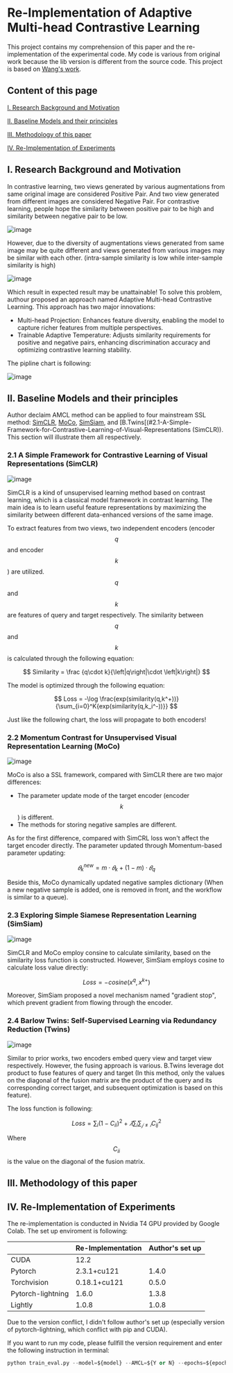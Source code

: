 # Re-Implementation of Adaptive Multi-head Contrastive Learning

This project contains my comprehension of this paper and the re-implementation of the experimental code. My code is various from original work because the lib version is different from the source code. This project is based on [Wang's work](https://github.com/LeiWangR/cl).
## Content of this page
[I. Research Background and Motivation](#research-background-and-motivation)

[II. Baseline Models and their principles](#Baseline-Models-and-their-principles)

[III. Methodology of this paper](#Methodology-of-this-paper)

[IV. Re-Implementation of Experiments](#Re-Implementation-of-Experiments)

## I. Research Background and Motivation
In contrastive learning, two views generated by various augmentations from same original image are considered Positive Pair. And two view generated from different images are considered Negative Pair. For contrastive learning, people hope the similarity between positive pair to be high and similarity between negative pair to be low.

![image](https://github.com/user-attachments/assets/96e29daf-868e-460d-909b-2bd0c395cd5e)

However, due to the diversity of augmentations views generated from same image may be quite different and views generated from various images may be similar with each other. (intra-sample similarity is low while inter-sample similarity is high)

![image](https://github.com/user-attachments/assets/e9bdb487-78ef-4e45-ad42-d4c690b3acd5)

Which result in expected result may be unattainable! To solve this problem, authour proposed an approach named Adaptive Multi-head Contrastive Learning. This approach has two major innovations:
- Multi-head Projection: Enhances feature diversity, enabling the model to capture richer features from multiple perspectives.
- Trainable Adaptive Temperature: Adjusts similarity requirements for positive and negative pairs, enhancing discrimination accuracy and optimizing contrastive learning stability.

The pipline chart is following:

![image](https://github.com/user-attachments/assets/b2f66081-ca9a-4c2b-8973-56b51d00fb0a)


## II. Baseline Models and their principles
Author declaim AMCL method can be applied to four mainstream SSL method: [SimCLR](#2.1-A-Simple-Framework-for-Contrastive-Learning-of-Visual-Representations (SimCLR)), [MoCo](#2.2-Momentum-Contrast-for-Unsupervised-Visual-Representation-Learning (MoCo)), [SimSiam](#2.1-A-Simple-Framework-for-Contrastive-Learning-of-Visual-Representations (SimCLR)), and [B.Twins[(#2.1-A-Simple-Framework-for-Contrastive-Learning-of-Visual-Representations (SimCLR)). This section will illustrate them all respectively.  

### 2.1 A Simple Framework for Contrastive Learning of Visual Representations (SimCLR) 

![image](https://github.com/user-attachments/assets/3b58d5f5-922a-463d-bf0e-efb093bf8fcd)

SimCLR is a kind of unsupervised learning method based on contrast learning, which is a classical model framework in contrast learning. The main idea is to learn useful feature representations by maximizing the similarity between different data-enhanced versions of the same image.

To extract features from two views, two independent encoders (encoder $$q$$ and encoder $$k$$) are utilized. $$q$$ and $$k$$ are features of query and target respectively. The similarity between $$q$$ and $$k$$ is calculated through the following equation:

$$
Similarity = \frac {q\cdot k}{\left|q\right|\cdot \left|k\right|}
$$

The model is optimized through the following equation:

$$
Loss = -\log \frac{exp(similarity(q,k^+))}{\sum_{i=0}^K{exp(similarity(q,k_i^-))}}
$$

Just like the following chart, the loss will propagate to both encoders!

### 2.2 Momentum Contrast for Unsupervised Visual Representation Learning (MoCo)

![image](https://github.com/user-attachments/assets/02a425f4-2d55-49d5-a337-b7cfc0957e6d)

MoCo is also a SSL framework, compared with SimCLR there are two major differences:
- The parameter update mode of the target encoder (encoder $$k$$) is different.
- The methods for storing negative samples are different.

As for the first difference, compared with SimCRL loss won't affect the target encoder directly. The parameter updated through Momentum-based parameter updating:

$$
𝜃_k^{new}=m\cdot 𝜃_k+(1-m)\cdot 𝜃_q
$$

Beside this, MoCo dynamically updated negative samples dictionary (When a new negative sample is added, one is removed in front, and the workflow is similar to a queue). 

### 2.3 Exploring Simple Siamese Representation Learning (SimSiam) 

![image](https://github.com/user-attachments/assets/886903ef-3e4d-41bf-ab4b-57eecd3acaea)

SimCLR and MoCo employ consine to calculate similarity, based on the similarity loss function is constructed. However, SimSiam employs cosine to calculate loss value directly:

$$
Loss=-cosine(x^q,x^{k+})
$$

Moreover, SimSiam proposed a novel mechanism named "gradient stop", which prevent gradient from flowing through the encoder.

### 2.4 Barlow Twins: Self-Supervised Learning via Redundancy Reduction (Twins) 

![image](https://github.com/user-attachments/assets/26a8f3b7-c9ee-4173-8539-08ec74e048da)

Similar to prior works, two encoders embed query view and target view respectively. However, the fusing approach is various. B.Twins leverage dot product to fuse features of query and target (In this method, only the values on the diagonal of the fusion matrix are the product of the query and its corresponding correct target, and subsequent optimization is based on this feature).

The loss function is following:

$$
Loss=\sum_i{(1-C_{ii})}^2+𝜆\sum_i\sum_{𝑗≠𝑖}C_{ij}^2
$$

Where $$C_{ii}$$ is the value on the diagonal of the fusion matrix.

## III. Methodology of this paper

## IV. Re-Implementation of Experiments

The re-implementation is conducted in Nvidia T4 GPU provided by Google Colab. The set up enviroment is following:

|              | Re-Implementation   | Author's set up |
|--------------|-----------------|---------------------|
| CUDA         | 12.2            |              |
| Pytorch      | 2.3.1+cu121     | 1.4.0              |
| Torchvision  | 0.18.1+cu121    | 0.5.0              |
| Pytorch-lightning| 1.6.0           | 1.3.8              |
| Lightly      | 1.0.8           | 1.0.8              |

Due to the version conflict, I didn't follow author's set up (especially version of pytorch-lightning, which conflict with pip and CUDA).

If you want to run my code, please fullfill the version requirement and enter the following instruction in terminal:

```python
python train_eval.py --model=${model} --AMCL=${Y or N} --epochs=${epochs} --augs=${augs} --num_runs=${num_runs} | tee ./results/"${timestamp}_${model}_epochs_${epochs}_augs_${augs}".txt


